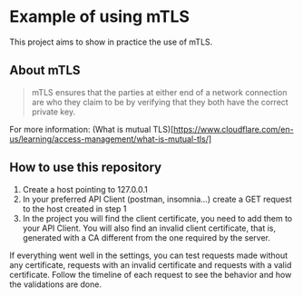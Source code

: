 # Example of using mTLS

This project aims to show in practice the use of mTLS.

## About mTLS

> mTLS ensures that the parties at either end of a network connection are who they claim to be by verifying that they both have the correct private key.

For more information: (What is mutual TLS)[https://www.cloudflare.com/en-us/learning/access-management/what-is-mutual-tls/]

## How to use this repository

1. Create a host pointing to 127.0.0.1
2. In your preferred API Client (postman, insomnia...) create a GET request to the host created in step 1
3. In the project you will find the client certificate, you need to add them to your API Client. You will also find an invalid client certificate, that is, generated with a CA different from the one required by the server.

If everything went well in the settings, you can test requests made without any certificate, requests with an invalid certificate and requests with a valid certificate. Follow the timeline of each request to see the behavior and how the validations are done.